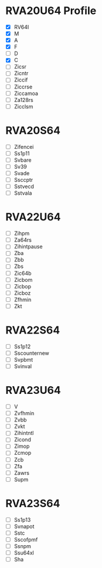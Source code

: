 # RVA20U64 Profile
- [x] RV64I
- [x] M
- [x] A
- [x] F
- [ ] D
- [x] C
- [ ] Zicsr
- [ ] Zicntr
- [ ] Ziccif
- [ ] Ziccrse
- [ ] Ziccamoa
- [ ] Za128rs
- [ ] Zicclsm

# RVA20S64
- [ ] Zifencei
- [ ] Ss1p11
- [ ] Svbare
- [ ] Sv39
- [ ] Svade
- [ ] Ssccptr
- [ ] Sstvecd
- [ ] Sstvala

# RVA22U64
- [ ] Zihpm
- [ ] Za64rs
- [ ] Zihintpause
- [ ] Zba
- [ ] Zbb
- [ ] Zbs
- [ ] Zic64b
- [ ] Zicbom
- [ ] Zicbop
- [ ] Zicboz
- [ ] Zfhmin
- [ ] Zkt

# RVA22S64
- [ ] Ss1p12
- [ ] Sscounternew
- [ ] Svpbmt
- [ ] Svinval

# RVA23U64
- [ ] V
- [ ] Zvfhmin
- [ ] Zvbb
- [ ] Zvkt
- [ ] Zihintntl
- [ ] Zicond
- [ ] Zimop
- [ ] Zcmop
- [ ] Zcb
- [ ] Zfa
- [ ] Zawrs
- [ ] Supm

# RVA23S64
- [ ] Ss1p13
- [ ] Svnapot
- [ ] Sstc
- [ ] Sscofpmf
- [ ] Ssnpm
- [ ] Ssu64xl
- [ ] Sha
